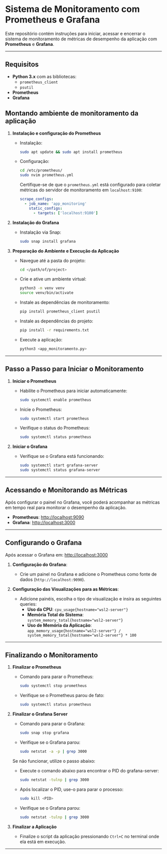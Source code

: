 # Sistema de Monitoramento com Prometheus e Grafana

Este repositório contém instruções para iniciar, acessar e encerrar o sistema de monitoramento de métricas de desempenho da aplicação com **Prometheus** e **Grafana**.

---

## Requisitos

- **Python 3.x** com as bibliotecas:
  - `prometheus_client`
  - `psutil`
- **Prometheus**
- **Grafana**

## Montando ambiente de monitoramento da aplicação

1. **Instalação e configuração do Prometheus**
   - Instalação:
     ```bash
     sudo apt update && sudo apt install prometheus
     ```
   - Configuração:
     ```bash
     cd /etc/prometheus/
     sudo nvim prometheus.yml
     ```

     Certifique-se de que o `prometheus.yml` está configurado para coletar métricas do servidor de monitoramento em `localhost:9100`:
     ```yaml
     scrape_configs:
       - job_name: 'app_monitoring'
         static_configs:
           - targets: ['localhost:9100']
     ```

2. **Instalação do Grafana**
   - Instalação via Snap:
     ```bash
     sudo snap install grafana
     ```

3. **Preparação do Ambiente e Execução da Aplicação**
   - Navegue até a pasta do projeto:
     ```bash
     cd </path/of/project>
     ```
   - Crie e ative um ambiente virtual:
     ```bash
     python3 -m venv venv
     source venv/bin/activate
     ```
   - Instale as dependências de monitoramento:
     ```bash
     pip install prometheus_client psutil
     ```
   - Instale as dependências do projeto:
     ```bash
     pip install -r requirements.txt
     ```
   - Execute a aplicação:
     ```bash
     python3 <app_monitoramento.py>
     ```

---

## Passo a Passo para Iniciar o Monitoramento

1. **Iniciar o Prometheus**
   - Habilite o Prometheus para iniciar automaticamente:
     ```bash
     sudo systemctl enable prometheus
     ```
   - Inicie o Prometheus:
     ```bash
     sudo systemctl start prometheus
     ```
   - Verifique o status do Prometheus:
     ```bash
     sudo systemctl status prometheus
     ```

2. **Iniciar o Grafana**
   - Verifique se o Grafana está funcionando:
     ```bash
     sudo systemctl start grafana-server
     sudo systemctl status grafana-server
     ```

---

## Acessando e Monitorando as Métricas

Após configurar o painel no Grafana, você poderá acompanhar as métricas em tempo real para monitorar o desempenho da aplicação.

- **Prometheus**: [http://localhost:9090](http://localhost:9090)
- **Grafana**: [http://localhost:3000](http://localhost:3000)

---

## Configurando o Grafana

Após acessar o Grafana em: [http://localhost:3000](http://localhost:3000)

1. **Configuração do Grafana**:  
   - Crie um painel no Grafana e adicione o Prometheus como fonte de dados (`http://localhost:9090`).

2. **Configuração das Visualizações para as Métricas**:  
   - Adicione painéis, escolha o tipo de visualização e insira as seguintes queries:
     - **Uso da CPU**: `cpu_usage{hostname="wsl2-server"}`
     - **Memória Total do Sistema**: `system_memory_total{hostname="wsl2-server"}`
     - **Uso de Memória da Aplicação**: `app_memory_usage{hostname="wsl2-server"} / system_memory_total{hostname="wsl2-server"} * 100`

---

## Finalizando o Monitoramento

1. **Finalizar o Prometheus**
   - Comando para parar o Prometheus:
     ```bash
     sudo systemctl stop prometheus
     ```
   - Verifique se o Prometheus parou de fato:
     ```bash
     sudo systemctl status prometheus
     ```

2. **Finalizar o Grafana Server**
   - Comando para parar o Grafana:
     ```bash
     sudo snap stop grafana
     ```
   - Verifique se o Grafana parou:
     ```bash
     sudo netstat -a -p | grep 3000
     ```

   Se não funcionar, utilize o passo abaixo:
   - Execute o comando abaixo para encontrar o PID do grafana-server:
     ```bash
     sudo netstat -tulnp | grep 3000
     ```
   - Após localizar o PID, use-o para parar o processo:
     ```bash
     sudo kill <PID>
     ```
   - Verifique se o Grafana parou:
     ```bash
     sudo netstat -tulnp | grep 3000
     ```

3. **Finalizar a Aplicação**
   - Finalize o script da aplicação pressionando `Ctrl+C` no terminal onde ela está em execução.

--- 

